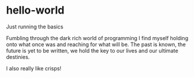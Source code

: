 # hello-world
Just running the basics

Fumbling through the dark rich world of programming I find myself holding onto what once was and reaching for what will be.  The past is known, the future is yet to be written, we hold the key to our lives and our ultimate destinies.

I also really like crisps! 
